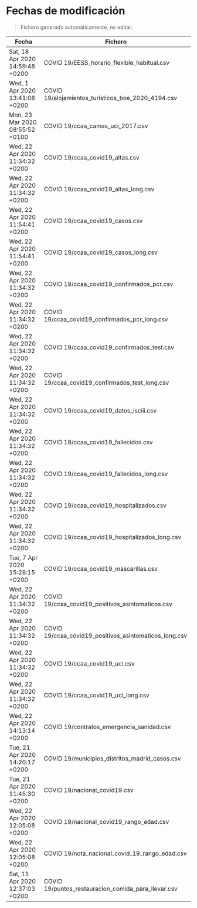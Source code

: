 # Fechas de modificación

> Fichero generado automáticamente, no editar.

| Fecha                           | Fichero                  |
|---------------------------------|--------------------------|
| Sat, 18 Apr 2020 14:59:48 +0200  | COVID 19/EESS_horario_flexible_habitual.csv |
| Wed, 1 Apr 2020 13:41:08 +0200  | COVID 19/alojamientos_turisticos_boe_2020_4194.csv |
| Mon, 23 Mar 2020 08:55:52 +0100  | COVID 19/ccaa_camas_uci_2017.csv |
| Wed, 22 Apr 2020 11:34:32 +0200  | COVID 19/ccaa_covid19_altas.csv |
| Wed, 22 Apr 2020 11:34:32 +0200  | COVID 19/ccaa_covid19_altas_long.csv |
| Wed, 22 Apr 2020 11:54:41 +0200  | COVID 19/ccaa_covid19_casos.csv |
| Wed, 22 Apr 2020 11:54:41 +0200  | COVID 19/ccaa_covid19_casos_long.csv |
| Wed, 22 Apr 2020 11:34:32 +0200  | COVID 19/ccaa_covid19_confirmados_pcr.csv |
| Wed, 22 Apr 2020 11:34:32 +0200  | COVID 19/ccaa_covid19_confirmados_pcr_long.csv |
| Wed, 22 Apr 2020 11:34:32 +0200  | COVID 19/ccaa_covid19_confirmados_test.csv |
| Wed, 22 Apr 2020 11:34:32 +0200  | COVID 19/ccaa_covid19_confirmados_test_long.csv |
| Wed, 22 Apr 2020 11:34:32 +0200  | COVID 19/ccaa_covid19_datos_isciii.csv |
| Wed, 22 Apr 2020 11:34:32 +0200  | COVID 19/ccaa_covid19_fallecidos.csv |
| Wed, 22 Apr 2020 11:34:32 +0200  | COVID 19/ccaa_covid19_fallecidos_long.csv |
| Wed, 22 Apr 2020 11:34:32 +0200  | COVID 19/ccaa_covid19_hospitalizados.csv |
| Wed, 22 Apr 2020 11:34:32 +0200  | COVID 19/ccaa_covid19_hospitalizados_long.csv |
| Tue, 7 Apr 2020 15:28:15 +0200  | COVID 19/ccaa_covid19_mascarillas.csv |
| Wed, 22 Apr 2020 11:34:32 +0200  | COVID 19/ccaa_covid19_positivos_asintomaticos.csv |
| Wed, 22 Apr 2020 11:34:32 +0200  | COVID 19/ccaa_covid19_positivos_asintomaticos_long.csv |
| Wed, 22 Apr 2020 11:34:32 +0200  | COVID 19/ccaa_covid19_uci.csv |
| Wed, 22 Apr 2020 11:34:32 +0200  | COVID 19/ccaa_covid19_uci_long.csv |
| Wed, 22 Apr 2020 14:13:14 +0200  | COVID 19/contratos_emergencia_sanidad.csv |
| Tue, 21 Apr 2020 14:20:17 +0200  | COVID 19/municipios_distritos_madrid_casos.csv |
| Tue, 21 Apr 2020 11:45:30 +0200  | COVID 19/nacional_covid19.csv |
| Wed, 22 Apr 2020 12:05:08 +0200  | COVID 19/nacional_covid19_rango_edad.csv |
| Wed, 22 Apr 2020 12:05:08 +0200  | COVID 19/nota_nacional_covid_19_rango_edad.csv |
| Sat, 11 Apr 2020 12:37:03 +0200  | COVID 19/puntos_restauracion_comida_para_llevar.csv |
